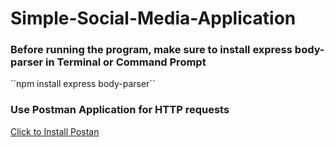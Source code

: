 # Simple-Social-Media-Application
<h3>Before running the program, make sure to install express body-parser in Terminal or Command Prompt</h3>
``npm install express body-parser``
<h3>Use Postman Application for HTTP requests</h3>
<a href="https://www.postman.com/downloads/" target="_blank">Click to Install Postan</a>
